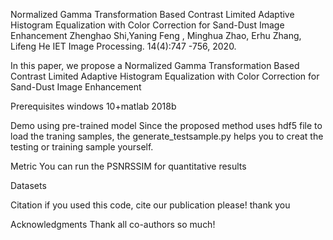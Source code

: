 Normalized Gamma Transformation Based Contrast Limited Adaptive Histogram Equalization with Color Correction for Sand-Dust Image Enhancement
Zhenghao Shi,Yaning Feng , Minghua Zhao, Erhu Zhang, Lifeng He
IET Image Processing. 14(4):747 -756, 2020. 

In this paper, we propose a Normalized Gamma Transformation Based Contrast Limited Adaptive Histogram Equalization with Color Correction for Sand-Dust Image Enhancement



Prerequisites
windows 10+matlab 2018b

Demo using pre-trained model
Since the proposed method uses hdf5 file to load the traning samples, the generate_testsample.py helps you to creat the testing or training sample yourself.

Metric
You can run the PSNRSSIM for quantitative results


Datasets

Citation
 if you used this code, cite our publication please! thank you

Acknowledgments
Thank all co-authors so much!
